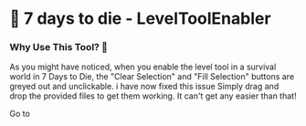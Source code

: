 
# 👋 7 days to die - LevelToolEnabler

### Why Use This Tool? 🤔

As you might have noticed, when you enable the level tool in a survival world in 7 Days to Die, the "Clear Selection" and "Fill Selection" buttons are greyed out and unclickable. i have now fixed this issue Simply drag and drop the provided files to get them working. It can't get any easier than that!

Go to 



